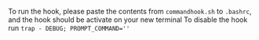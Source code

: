 To run the hook, please paste the contents from `commandhook.sh` to `.bashrc`, and the hook should be activate on your new terminal
To disable the hook run `trap - DEBUG; PROMPT_COMMAND=''`

